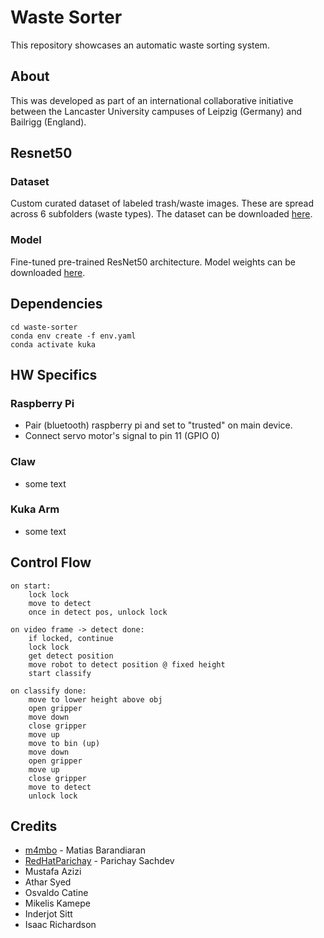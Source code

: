 # Waste Sorter

This repository showcases an automatic waste sorting system.

## About

This was developed as part of an international collaborative initiative between the Lancaster University campuses of Leipzig (Germany) and Bailrigg (England). 

## Resnet50
### Dataset
Custom curated dataset of labeled trash/waste images. These are spread across 6 subfolders (waste types). The dataset can be downloaded [here](https://www.dropbox.com/scl/fi/iqdp1yqlpczd6oyoqu2a8/dataset.zip?rlkey=l1qq1vq9zdma1095nw1boymoc&st=kdaaomas&dl=0).
### Model

Fine-tuned pre-trained ResNet50 architecture. Model weights can be downloaded [here]().

## Dependencies

```
cd waste-sorter
conda env create -f env.yaml
conda activate kuka
```

## HW Specifics

### Raspberry Pi

- Pair (bluetooth) raspberry pi and set to "trusted" on main device.
- Connect servo motor's signal to pin 11 (GPIO 0)

### Claw

- some text

### Kuka Arm

- some text

## Control Flow

```
on start:
    lock lock
    move to detect
    once in detect pos, unlock lock

on video frame -> detect done:
    if locked, continue
    lock lock
    get detect position
    move robot to detect position @ fixed height
    start classify

on classify done:
    move to lower height above obj
    open gripper
    move down
    close gripper
    move up
    move to bin (up)
    move down
    open gripper
    move up
    close gripper
    move to detect
    unlock lock
```

## Credits

- [m4mbo](https://github.com/m4mbo) - Matias Barandiaran
- [RedHatParichay](https://github.com/RedHatParichay) - Parichay Sachdev
- Mustafa Azizi
- Athar Syed
- Osvaldo Catine
- Mikelis Kamepe
- Inderjot Sitt
- Isaac Richardson